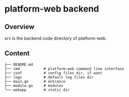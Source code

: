 # platform-web backend

## Overview

srv is the backend code directory of platform-web. 

## Content

```text
├── README.md
├── cmd           # platform-web command line interface
├── conf          # config files dir, if want
├── logs          # default log files dir
├── main.go       # entrance
├── module.go     # modules
└── webapp        # static dir
```
